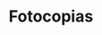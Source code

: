 ---
title: "Fotocopias"
url: /ciudad-autonoma-de-buenos-aires/fotocopias-alvarez-jonte/
shop: Kopieren
---